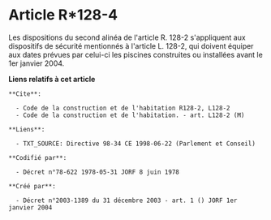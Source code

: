 # Article R*128-4

Les dispositions du second alinéa de l'article R. 128-2 s'appliquent aux dispositifs de sécurité mentionnés à l'article L.
128-2, qui doivent équiper aux dates prévues par celui-ci les piscines construites ou installées avant le 1er janvier 2004.

**Liens relatifs à cet article**

	**Cite**:

	  - Code de la construction et de l'habitation R128-2, L128-2
	  - Code de la construction et de l'habitation. - art. L128-2 (M)

	**Liens**:

	  - TXT_SOURCE: Directive 98-34 CE 1998-06-22 (Parlement et Conseil)

	**Codifié par**:

	  - Décret n°78-622 1978-05-31 JORF 8 juin 1978

	**Créé par**:

	  - Décret n°2003-1389 du 31 décembre 2003 - art. 1 () JORF 1er janvier 2004
